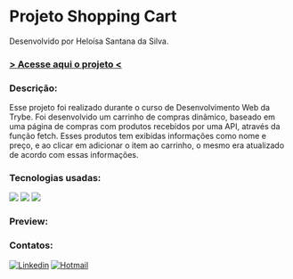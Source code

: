 # Projeto Shopping Cart

Desenvolvido por Heloísa Santana da Silva.

<h3><a href="https://heloisasantana.github.io/shopping-cart/"> > Acesse aqui o projeto < </a></h3>

<h3>Descrição:</h3>

Esse projeto foi realizado durante o curso de Desenvolvimento Web da Trybe. Foi desenvolvido um carrinho de compras dinâmico, baseado em uma página de compras com produtos recebidos por uma API, através da função fetch. Esses produtos tem exibidas informações como nome e preço, e ao clicar em adicionar o item ao carrinho, o mesmo era atualizado de acordo com essas informações.


<h3>Tecnologias usadas:</h3>
<div style="display: inline_block">
<img src="https://img.shields.io/badge/HTML5-E34F26?style=for-the-badge&logo=html5&logoColor=white" />
<img src="https://img.shields.io/badge/CSS3-1572B6?style=for-the-badge&logo=css3&logoColor=white" />
<img src="https://img.shields.io/badge/JavaScript-F7DF1E?style=for-the-badge&logo=javascript&logoColor=black" />
</div>

<h3>Preview:</h3>

### Contatos:

[![Linkedin](https://img.shields.io/badge/LinkedIn-0077B5?style=for-the-badge&logo=linkedin&logoColor=white)](https://www.linkedin.com/in/heloisa-santana-da-silva/) [![Hotmail](https://img.shields.io/badge/Microsoft_Outlook-0078D4?style=for-the-badge&logo=microsoft-outlook&logoColor=white)](mailto:heloisasantana.silva@hotmail.com)

